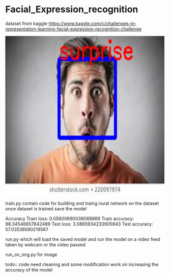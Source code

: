# Facial_Expression_recognition
dataset from kaggle
https://www.kaggle.com/c/challenges-in-representation-learning-facial-expression-recognition-challenge

![alt text](https://github.com/iNiketan/Facial_Expression_recognition/blob/master/predict.jpg)

train.py
contain code for building and traing nural network on the dataset
once dataset is trained save the model

Accuracy
Train loss: 0.05600690038068869
Train accuracy: 98.34546657842489
Test loss: 3.0865934233905943
Test accuracy: 57.03538590219567

run.py
which will load the saved model and run the model on a video feed taken by webcam
or the video passed

run_on_img.py
for image


todo:: code need cleaning and some modification
        work on increasing the accuracy of the model 
        
